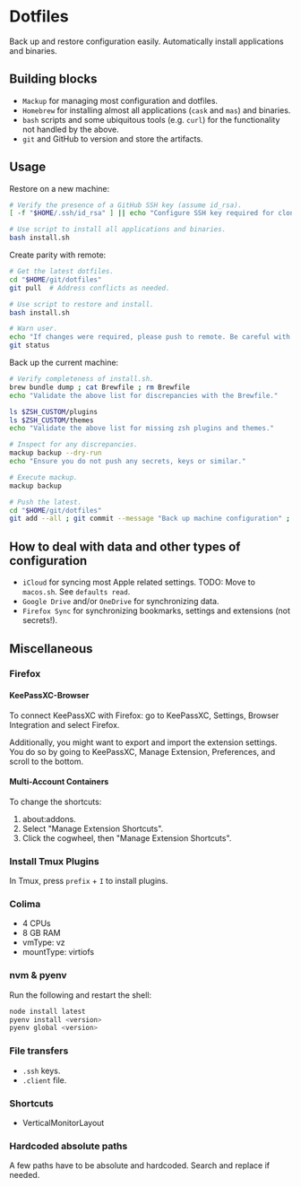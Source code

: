 # Dotfiles

Back up and restore configuration easily.
Automatically install applications and binaries.

## Building blocks

- `Mackup` for managing most configuration and dotfiles.
- `Homebrew` for installing almost all applications (`cask` and `mas`) and binaries.
- `bash` scripts and some ubiquitous tools (e.g. `curl`) for the functionality not handled by the above.
- `git` and GitHub to version and store the artifacts.

## Usage

Restore on a new machine:

```bash
# Verify the presence of a GitHub SSH key (assume id_rsa).
[ -f "$HOME/.ssh/id_rsa" ] || echo "Configure SSH key required for cloning the dotfiles repository from GitHub. See KeePassXC."

# Use script to install all applications and binaries.
bash install.sh
```

Create parity with remote:

```bash
# Get the latest dotfiles.
cd "$HOME/git/dotfiles"
git pull  # Address conflicts as needed.

# Use script to restore and install.
bash install.sh

# Warn user.
echo "If changes were required, please push to remote. Be careful with credentials."
git status
```

Back up the current machine:

```bash
# Verify completeness of install.sh.
brew bundle dump ; cat Brewfile ; rm Brewfile
echo "Validate the above list for discrepancies with the Brewfile."

ls $ZSH_CUSTOM/plugins
ls $ZSH_CUSTOM/themes
echo "Validate the above list for missing zsh plugins and themes."

# Inspect for any discrepancies.
mackup backup --dry-run
echo "Ensure you do not push any secrets, keys or similar."

# Execute mackup.
mackup backup

# Push the latest.
cd "$HOME/git/dotfiles"
git add --all ; git commit --message "Back up machine configuration" ; git push
```

## How to deal with data and other types of configuration

- `iCloud` for syncing most Apple related settings.
  TODO: Move to `macos.sh`. See `defaults read`.
- `Google Drive` and/or `OneDrive` for synchronizing data.
- `Firefox Sync` for synchronizing bookmarks, settings and extensions (not secrets!).

## Miscellaneous

### Firefox

#### KeePassXC-Browser

To connect KeePassXC with Firefox: go to KeePassXC, Settings,
Browser Integration and select Firefox.

Additionally, you might want to export and import the extension settings.
You do so by going to KeePassXC, Manage Extension, Preferences, and scroll to the bottom.

#### Multi-Account Containers

To change the shortcuts:

1. about:addons.
1. Select "Manage Extension Shortcuts".
1. Click the cogwheel, then "Manage Extension Shortcuts".

### Install Tmux Plugins

In Tmux, press `prefix` + `I` to install plugins.

### Colima

- 4 CPUs
- 8 GB RAM
- vmType: vz
- mountType: virtiofs

### nvm & pyenv

Run the following and restart the shell:

```bash
node install latest
pyenv install <version>
pyenv global <version>
```

### File transfers

- `.ssh` keys.
- `.client` file.

### Shortcuts

- VerticalMonitorLayout

### Hardcoded absolute paths

A few paths have to be absolute and hardcoded.
Search and replace if needed.
